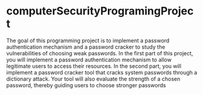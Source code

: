 # computerSecurityProgramingProject
The goal of this programming project is to implement a password authentication mechanism and a password cracker to study the vulnerabilities of choosing weak passwords. In the first part of this project, you will implement a password authentication mechanism to allow legitimate users to access their resources. In the second part, you will implement a password cracker tool that cracks system passwords through a dictionary attack. Your tool will also evaluate the strength of a chosen password, thereby guiding users to choose stronger passwords